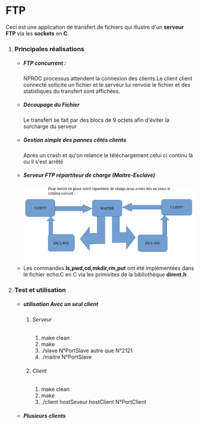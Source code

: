 # FTP
Ceci est une application de transfert de fichiers qui illustre d'un **serveur FTP** via les **sockets** en **C**.


<ol>
  <li><h3>Principales réalisations</h3>
    <ul>
      <li><h5>FTP concurrent :</h5>
          NPROC processus attendent la connexion des clients.Le client client connecté sollicite un fichier et le serveur lui renvoie le fichier et des statistiques du transfert sont affichées.
      </li>
      <li><h5>Découpage du Fichier</h5>
        Le transfert se fait par des blocs de 9 octets afin d'éviter la surcharge du serveur
      </li>
      <li><h5>Gestion simple des pannes côtés clients</h5>
        Après un crash et qu'on relance le téléchargement celui ci continu là ou il s'est arrêté
      </li>
      <li><h5>Serveur FTP répartiteur de charge (Maitre-Esclave)</h5>
          <img  weight="20" heigth="20" src="https://github.com/bahmine/FTP/blob/main/repartition.png">
      </li>
      <li> Les commandes <b>ls,pwd,cd,mkdir,rm,put</b> ont été implémentées dans le fichier echo.C en C via les primivites de la bibliothèque <b>dirent.h</b>
      </li>
    </ul>
  </li>
  <li><h3>Test et utilisation</h3>
      <ul>
        <li><h5>utilisation Avec un seul client</h5>
          <ol>
            <li><h6>Serveur</h6>
              <ol>
                <li>make clean</li>
                <li>make</li>
                <li>./slave N°PortSlave autre que N°2121</li>
                <li>./maitre N°PortSlave </li>
              </ol>
            </li>
            <li><h6>Client</h6>
              <ol>
                <li>make clean</li>
                <li>make</li>
                <li>./client hostSeveur hostClient N°PortClient</li>
              </ol>
            </li>
          </ol>
        </li>
        <li><h5>Plusieurs clients</h5>
        </li>
      </ul>
  </li>
</ol>
